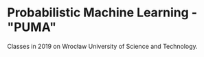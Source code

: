 # Probabilistic Machine Learning - "PUMA"

Classes in 2019 on Wrocław University of Science and Technology.


